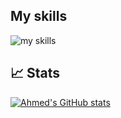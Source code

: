 ## My skills
<img alt="my skills" src="https://skillicons.dev/icons?theme=light&perline=8&i=ts,js,swift,java,python,html,css,nodejs,react,vite,styledcomponents,sass,tailwind,mysql,firebase,git,github,markdown,linux,bash,vim,raspberrypi" />

## 📈 Stats
[![Ahmed's GitHub stats](https://github-readme-stats.vercel.app/api?username=ahmed-0011)](https://github.com/ahmed-0011)

